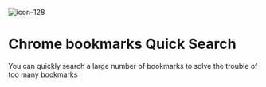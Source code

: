 ![icon-128](https://user-images.githubusercontent.com/26371465/199880204-b57b1c9a-d3de-468a-8c79-5de53dc51b00.png)<div><h1>Chrome bookmarks Quick Search</h1></div>


You can quickly search a large number of bookmarks to solve the trouble of too many bookmarks
